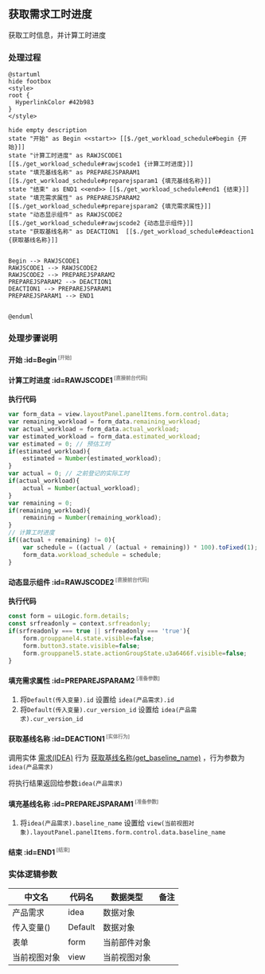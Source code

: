 ## 获取需求工时进度 <!-- {docsify-ignore-all} -->

   获取工时信息，并计算工时进度

### 处理过程

```plantuml
@startuml
hide footbox
<style>
root {
  HyperlinkColor #42b983
}
</style>

hide empty description
state "开始" as Begin <<start>> [[$./get_workload_schedule#begin {开始}]]
state "计算工时进度" as RAWJSCODE1  [[$./get_workload_schedule#rawjscode1 {计算工时进度}]]
state "填充基线名称" as PREPAREJSPARAM1  [[$./get_workload_schedule#preparejsparam1 {填充基线名称}]]
state "结束" as END1 <<end>> [[$./get_workload_schedule#end1 {结束}]]
state "填充需求属性" as PREPAREJSPARAM2  [[$./get_workload_schedule#preparejsparam2 {填充需求属性}]]
state "动态显示组件" as RAWJSCODE2  [[$./get_workload_schedule#rawjscode2 {动态显示组件}]]
state "获取基线名称" as DEACTION1  [[$./get_workload_schedule#deaction1 {获取基线名称}]]


Begin --> RAWJSCODE1
RAWJSCODE1 --> RAWJSCODE2
RAWJSCODE2 --> PREPAREJSPARAM2
PREPAREJSPARAM2 --> DEACTION1
DEACTION1 --> PREPAREJSPARAM1
PREPAREJSPARAM1 --> END1


@enduml
```


### 处理步骤说明

#### 开始 :id=Begin<sup class="footnote-symbol"> <font color=gray size=1>[开始]</font></sup>




#### 计算工时进度 :id=RAWJSCODE1<sup class="footnote-symbol"> <font color=gray size=1>[直接前台代码]</font></sup>



<p class="panel-title"><b>执行代码</b></p>

```javascript
var form_data = view.layoutPanel.panelItems.form.control.data;
var remaining_workload = form_data.remaining_workload;
var actual_workload = form_data.actual_workload;
var estimated_workload = form_data.estimated_workload;  
var estimated = 0; // 预估工时
if(estimated_workload){
	estimated = Number(estimated_workload);
}
var actual = 0; // 之前登记的实际工时
if(actual_workload){
	actual = Number(actual_workload);
}
var remaining = 0;
if(remaining_workload){
	remaining = Number(remaining_workload);
}
// 计算工时进度
if((actual + remaining) != 0){
	var schedule = ((actual / (actual + remaining)) * 100).toFixed(1);
	form_data.workload_schedule = schedule;
}
```

#### 动态显示组件 :id=RAWJSCODE2<sup class="footnote-symbol"> <font color=gray size=1>[直接前台代码]</font></sup>



<p class="panel-title"><b>执行代码</b></p>

```javascript
const form = uiLogic.form.details;
const srfreadonly = context.srfreadonly;
if(srfreadonly === true || srfreadonly === 'true'){
    form.grouppanel4.state.visible=false;
    form.button3.state.visible=false;
    form.grouppanel5.state.actionGroupState.u3a6466f.visible=false;
}
```

#### 填充需求属性 :id=PREPAREJSPARAM2<sup class="footnote-symbol"> <font color=gray size=1>[准备参数]</font></sup>



1. 将`Default(传入变量).id` 设置给  `idea(产品需求).id`
2. 将`Default(传入变量).cur_version_id` 设置给  `idea(产品需求).cur_version_id`

#### 获取基线名称 :id=DEACTION1<sup class="footnote-symbol"> <font color=gray size=1>[实体行为]</font></sup>



调用实体 [需求(IDEA)](module/ProdMgmt/idea.md) 行为 [获取基线名称(get_baseline_name)](module/ProdMgmt/idea#行为) ，行为参数为`idea(产品需求)`

将执行结果返回给参数`idea(产品需求)`

#### 填充基线名称 :id=PREPAREJSPARAM1<sup class="footnote-symbol"> <font color=gray size=1>[准备参数]</font></sup>



1. 将`idea(产品需求).baseline_name` 设置给  `view(当前视图对象).layoutPanel.panelItems.form.control.data.baseline_name`

#### 结束 :id=END1<sup class="footnote-symbol"> <font color=gray size=1>[结束]</font></sup>






### 实体逻辑参数

|    中文名   |    代码名    |  数据类型      |备注 |
| --------| --------| --------  | --------   |
|产品需求|idea|数据对象||
|传入变量(<i class="fa fa-check"/></i>)|Default|数据对象||
|表单|form|当前部件对象||
|当前视图对象|view|当前视图对象||

